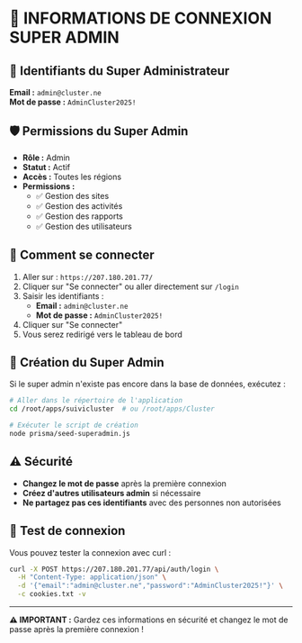 # 🔐 INFORMATIONS DE CONNEXION SUPER ADMIN

## 👤 Identifiants du Super Administrateur

**Email :** `admin@cluster.ne`  
**Mot de passe :** `AdminCluster2025!`

## 🛡️ Permissions du Super Admin

- **Rôle :** Admin
- **Statut :** Actif
- **Accès :** Toutes les régions
- **Permissions :**
  - ✅ Gestion des sites
  - ✅ Gestion des activités
  - ✅ Gestion des rapports
  - ✅ Gestion des utilisateurs

## 🚀 Comment se connecter

1. Aller sur : `https://207.180.201.77/`
2. Cliquer sur "Se connecter" ou aller directement sur `/login`
3. Saisir les identifiants :
   - **Email :** `admin@cluster.ne`
   - **Mot de passe :** `AdminCluster2025!`
4. Cliquer sur "Se connecter"
5. Vous serez redirigé vers le tableau de bord

## 🔧 Création du Super Admin

Si le super admin n'existe pas encore dans la base de données, exécutez :

```bash
# Aller dans le répertoire de l'application
cd /root/apps/suivicluster  # ou /root/apps/Cluster

# Exécuter le script de création
node prisma/seed-superadmin.js
```

## ⚠️ Sécurité

- **Changez le mot de passe** après la première connexion
- **Créez d'autres utilisateurs admin** si nécessaire
- **Ne partagez pas ces identifiants** avec des personnes non autorisées

## 🧪 Test de connexion

Vous pouvez tester la connexion avec curl :

```bash
curl -X POST https://207.180.201.77/api/auth/login \
  -H "Content-Type: application/json" \
  -d '{"email":"admin@cluster.ne","password":"AdminCluster2025!"}' \
  -c cookies.txt -v
```

---

**⚠️ IMPORTANT :** Gardez ces informations en sécurité et changez le mot de passe après la première connexion !
